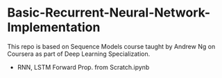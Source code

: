 # Basic-Recurrent-Neural-Network-Implementation
This repo is based on Sequence Models course taught by Andrew Ng on Coursera as part of Deep Learning Specialization.

- RNN, LSTM Forward Prop. from Scratch.ipynb
